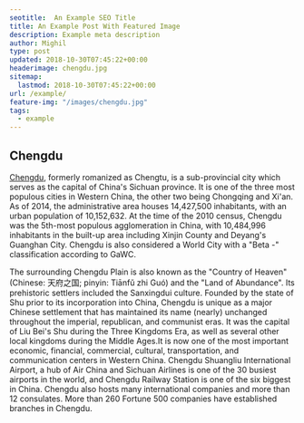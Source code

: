 ```yaml
---
seotitle:  An Example SEO Title 
title: An Example Post With Featured Image
description: Example meta description
author: Mighil
type: post
updated: 2018-10-30T07:45:22+00:00 
headerimage: chengdu.jpg
sitemap:
  lastmod: 2018-10-30T07:45:22+00:00
url: /example/
feature-img: "/images/chengdu.jpg"
tags:
  - example
---
```



## Chengdu

[Chengdu](https://mighil.com/expat-life-in-chengdu/), formerly romanized as Chengtu, is a sub-provincial city which serves as the capital of China's Sichuan province. It is one of the three most populous cities in Western China, the other two being Chongqing and Xi'an. As of 2014, the administrative area houses 14,427,500 inhabitants, with an urban population of 10,152,632. At the time of the 2010 census, Chengdu was the 5th-most populous agglomeration in China, with 10,484,996 inhabitants in the built-up area including Xinjin County and Deyang's Guanghan City. Chengdu is also considered a World City with a "Beta -" classification according to GaWC.

The surrounding Chengdu Plain is also known as the "Country of Heaven" (Chinese: 天府之国; pinyin: Tiānfǔ zhi Guó) and the "Land of Abundance". Its prehistoric settlers included the Sanxingdui culture. Founded by the state of Shu prior to its incorporation into China, Chengdu is unique as a major Chinese settlement that has maintained its name (nearly) unchanged throughout the imperial, republican, and communist eras. It was the capital of Liu Bei's Shu during the Three Kingdoms Era, as well as several other local kingdoms during the Middle Ages.It is now one of the most important economic, financial, commercial, cultural, transportation, and communication centers in Western China. Chengdu Shuangliu International Airport, a hub of Air China and Sichuan Airlines is one of the 30 busiest airports in the world, and Chengdu Railway Station is one of the six biggest in China. Chengdu also hosts many international companies and more than 12 consulates. More than 260 Fortune 500 companies have established branches in Chengdu.
